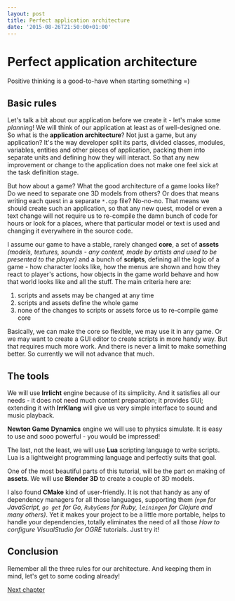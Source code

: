 ```yaml
---
layout: post
title: Perfect application architecture
date: '2015-08-26T21:50:00+01:00'
---
```


# Perfect application architecture

Positive thinking is a good-to-have when starting something =)

## Basic rules

Let's talk a bit about our application before we create it - let's make some *planning*! We will think of our
application at least as of well-designed one. So what is the **application architecture**? Not just a game, but
any application? It's the way developer split its parts, divided classes, modules, variables, entities and other
pieces of application, packing them into separate units and defining how they will interact. So that any new
improvement or change to the application does not make one feel sick at the task definition stage.

But how about a game? What the good architecture of a game looks like? Do we need to separate one 3D models from
others? Or does that means writing each quest in a separate `*.cpp` file? No-no-no. That means we should create
such an application, so that any new quest, model or even a text change will not require us to re-compile the
damn bunch of code for hours or look for a places, where that particular model or text is used and changing
it everywhere in the source code.

I assume our game to have a stable, rarely changed **core**, a set of **assets** _(models, textures, sounds - any
content, made by artists and used to be presented to the player)_ and a bunch of **scripts**, defining all the
logic of a game - how character looks like, how the menus are shown and how they react to player's actions, how
objects in the game world behave and how that world looks like and all the stuff. The main criteria here are:

1. scripts and assets may be changed at any time
2. scripts and assets define the whole game
3. none of the changes to scripts or assets force us to re-compile game core

Basically, we can make the core so flexible, we may use it in any game. Or we may want to create a GUI editor
to create scripts in more handy way. But that requires much more work. And there is never a limit to make
something better. So currently we will not advance that much.

## The tools

We will use **Irrlicht** engine because of its simplicity. And it satisfies all our needs - it
does not need much content preparation; it provides GUI; extending it with **IrrKlang** will give
us very simple interface to sound and music playback.

**Newton Game Dynamics** engine we will use to physics simulate. It is easy to use and sooo powerful -
you would be impressed!

The last, not the least, we will use **Lua** scripting language to write scripts. Lua is a lightweight
programming language and perfectly suits that goal.

One of the most beautiful parts of this tutorial, will be the part on making of **assets**. We will use
**Blender 3D** to create a couple of 3D models.

I also found **CMake** kind of user-friendly. It is not that handy as any of dependency managers for all
those languages, supporting them _(`npm` for JavaScript, `go get` for Go, `RubyGems` for Ruby, `leiningen`
for Clojure and many others)_. Yet it makes your project to be a little more portable, helps to handle your
dependencies, totally eliminates the need of all those *How to configure VisualStudio for OGRE* tutorials.
Just try it!

## Conclusion

Remember all the three rules for our architecture. And keeping them in mind, let's get to some coding already!

<a href="{{ site.baseurl }}{% post_url 2015-08-27-first-application %}" class="btn btn-success">Next chapter</a>
